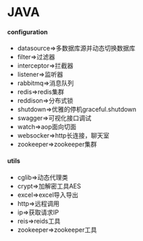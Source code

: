 # JAVA

#### configuration
  * datasource=>多数据库源并动态切换数据库
  * filter=>过滤器
  * interceptor=>拦截器
  * listener=>监听器
  * rabbitmq=>消息队列
  * redis=>redis集群
  * reddison=>分布式锁
  * shutdown=>优雅的停机graceful.shutdown
  * swagger=>可视化接口调试
  * watch=>aop面向切面
  * websocker=>http长连接，聊天室
  * zookeeper=>zookeeper集群
 #### utils
  * cglib=>动态代理类
  * crypt=>加解密工具AES
  * excel=>excel导入导出
  * http=>远程调用
  * ip=>获取请求IP
  * reis=>reids工具
  * zookeeper=>zookeeper工具
 
